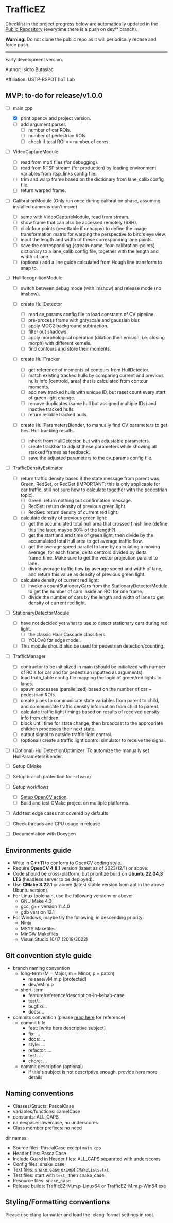 # TrafficEZ

Checklist in the project progress below are automatically updated in the [Public Repository](https://github.com/sid410/TrafficEZ-Updates) (everytime there is a push on dev/\* branch).

**Warning:** Do not clone the public repo as it will periodically rebase and force push.

---

Early development version.

Author: Isidro Butaslac

Affiliation: USTP-RSPOT IIoT Lab

## MVP: to-do for release/v1.0.0

- [ ] main.cpp

  - [x] print opencv and project version.
  - [ ] add argument parser.
    - [ ] number of car ROIs.
    - [ ] number of pedestrian ROIs.
    - [ ] check if total ROI <= number of cores.

- [ ] VideoCaptureModule

  - [ ] read from mp4 files (for debugging).
  - [ ] read from RTSP stream (for production) by loading environment variables from rtsp_links config file.
  - [ ] trim and warp frame based on the dictionary from lane_calib config file.
  - [ ] return warped frame.

- [ ] CalibrationModule (Only run once during calibration phase, assuming installed cameras don't move)

  - [ ] same with VideoCaptureModule, read from stream.
  - [ ] show frame that can also be accessed remotely (SSH).
  - [ ] click four points (resettable if unhappy) to define the image transformation matrix for warping the perspective to bird's eye view.
  - [ ] input the length and width of these corresponding lane points.
  - [ ] save the corresponding {stream-name, four-calibration-points} dictionary to a lane_calib config file, together with the length and width of lane.
  - [ ] (optional) add a line guide calculated from Hough line transform to snap to.

- [ ] HullRecognitionModule

  - [ ] switch between debug mode (with imshow) and release mode (no imshow).

  - [ ] create HullDetector

    - [ ] read cv_params config file to load constants of CV pipeline.
    - [ ] pre-process frame with grayscale and gaussian blur.
    - [ ] apply MOG2 background subtraction.
    - [ ] filter out shadows.
    - [ ] apply morphological operation (dilation then erosion, i.e. closing morph) with different kernels.
    - [ ] find contours and store their moments.

  - [ ] create HullTracker

    - [ ] get reference of moments of contours from HullDetector.
    - [ ] match existing tracked hulls by comparing current and previous hulls info [centroid, area] that is calculated from contour moments.
    - [ ] add new tracked hulls with unique ID, but reset count every start of green light change.
    - [ ] remove duplicates (same hull but assigned multiple IDs) and inactive tracked hulls.
    - [ ] return reliable tracked hulls.

  - [ ] create HullParametersBlender, to manually find CV parameters to get best Hull tracking results.
    - [ ] inherit from HullDetector, but with adjustable parameters.
    - [ ] create trackbar to adjust these parameters while showing all stacked frames as feedback.
    - [ ] save the adjusted parameters to the cv_params config file.

- [ ] TrafficDensityEstimator

  - [ ] return traffic density based if the state message from parent was Green, RedSet, or RedGet (IMPORTANT: this is only applicaple for car traffic, still not sure how to calculate together with the pedestrian topic).
    - [ ] Green: return nothing but confirmation message.
    - [ ] RedSet: return density of previous green light.
    - [ ] RedGet: return density of current red light.
  - [ ] calculate density of previous green light:
    - [ ] get the accumulated total hull area that crossed finish line (define this line later, maybe 80% of the length?).
    - [ ] get the start and end time of green light, then divide by the accumulated total hull area to get average traffic flow.
    - [ ] get the average speed parallel to lane by calculating a moving average, for each frame, delta centroid divided by delta frame_time. Make sure to get the vector projection parallel to lane.
    - [ ] divide average traffic flow by average speed and width of lane, and return this value as density of previous green light.
  - [ ] calculate density of current red light:
    - [ ] invoke a countStationaryCars from the StationaryDetectorModule to get the number of cars inside an ROI for one frame.
    - [ ] divide the number of cars by the length and width of lane to get density of current red light.

- [ ] StationaryDetectorModule

  - [ ] have not decided yet what to use to detect stationary cars during red light.
    - [ ] the classic Haar Cascade classifiers.
    - [ ] YOLOv8 for edge model.
  - [ ] This module should also be used for pedestrian detection/counting.

- [ ] TrafficManager

  - [ ] contructor to be initialized in main (should be initialized with number of ROIs for car and for pedestrian inputted as arguments).
  - [ ] load truth_table config file mapping the logic of green/red lights to lanes.
  - [ ] spawn processes (parallelized) based on the number of car + pedestrian ROIs.
  - [ ] create pipes to communicate state variables from parent to child, and communicate traffic density information from child to parent.
  - [ ] calculate traffic light timings based on results of received density info from children.
  - [ ] block until time for state change, then broadcast to the appropriate children processes their next state.
  - [ ] output signal to outside traffic light control.
  - [ ] (optional) create a traffic light control simulator to receive the signal.

- [ ] (Optional) HullDetectionOptimizer: To automize the manually set HullParametersBlender.

- [ ] Setup CMake
- [ ] Setup branch protection for `release/`

- [ ] Setup workflows

  - [ ] [Setup OpenCV action](https://github.com/Dovyski/setup-opencv-action).
  - [ ] Build and test CMake project on multiple platforms.

- [ ] Add test edge cases not covered by defaults
- [ ] Check threads and CPU usage in release
- [ ] Documentation with Doxygen

## Environments guide

- Write in **C++11** to conform to OpenCV coding style.
- Require **OpenCV 4.8.1** version (latest as of 2023/12/1) or above.
- Code should be cross-platform, but prioritize build on **Ubuntu 22.04.3 LTS** (headless server to be deployed).
- Use **CMake 3.22.1** or above (latest stable version from apt in the above Ubuntu version).
- For Linux toolchain, use the following versions or above:
  - GNU Make 4.3
  - gcc, g++ version 11.4.0
  - gdb version 12.1
- For Windows, maybe try the following, in descending priority:
  - Ninja
  - MSYS Makefiles
  - MinGW Makefiles
  - Visual Studio 16/17 (2019/2022)

## Git convention style guide

- branch naming convention
  - long-term (M = Major, m = Minor, p = patch)
    - release/vM.m.p (protected)
    - dev/vM.m.p
  - short-term
    - feature/reference/description-in-kebab-case
    - test/...
    - bugfix/...
    - docs/...
- commits convention (please [read here](https://medium.com/@naandalist/creating-a-git-commit-message-convention-for-your-team-acb4b3edfc44) for reference)
  - commit title
    - feat: [write here descriptive subject]
    - fix: ...
    - docs: ...
    - style: ...
    - refactor: ...
    - test: ...
    - chore: ...
  - commit description (optional)
    - if title's subject is not descriptive enough, provide here more details

## Naming conventions

- Classes/Structs: PascalCase
- variables/functions: camelCase
- constants: ALL_CAPS
- namespace: lowercase, no underscores
- Class member prefixes: no need

dir names:

- Source files: PascalCase except `main.cpp`
- Header files: PascalCase
- Include Guard in Header files: ALL_CAPS separated with underscores
- Config files: snake_case
- Text files: snake_case except `CMakeLists.txt`
- Test files: start with `test_` then snake_case
- Resource files: snake_case
- Release builds: TrafficEZ-M.m.p-Linux64 or TrafficEZ-M.m.p-Win64.exe

## Styling/Formatting conventions

Please use clang formatter and load the .clang-format settings in root.

